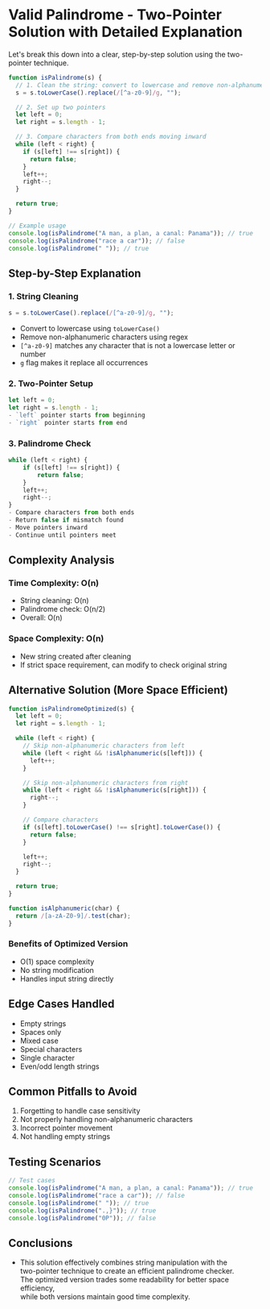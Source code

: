 # Valid Palindrome - Two-Pointer Solution with Detailed Explanation

Let's break this down into a clear, step-by-step solution using the two-pointer technique.

```javascript
function isPalindrome(s) {
  // 1. Clean the string: convert to lowercase and remove non-alphanumeric characters
  s = s.toLowerCase().replace(/[^a-z0-9]/g, "");

  // 2. Set up two pointers
  let left = 0;
  let right = s.length - 1;

  // 3. Compare characters from both ends moving inward
  while (left < right) {
    if (s[left] !== s[right]) {
      return false;
    }
    left++;
    right--;
  }

  return true;
}

// Example usage
console.log(isPalindrome("A man, a plan, a canal: Panama")); // true
console.log(isPalindrome("race a car")); // false
console.log(isPalindrome(" ")); // true
```

## Step-by-Step Explanation

### 1. String Cleaning

```javascript
s = s.toLowerCase().replace(/[^a-z0-9]/g, "");
```

- Convert to lowercase using `toLowerCase()`
- Remove non-alphanumeric characters using regex
- `[^a-z0-9]` matches any character that is not a lowercase letter or number
- `g` flag makes it replace all occurrences

### 2. Two-Pointer Setup

```javascript
let left = 0;
let right = s.length - 1;
- `left` pointer starts from beginning
- `right` pointer starts from end
```

### 3. Palindrome Check

```javascript
while (left < right) {
    if (s[left] !== s[right]) {
        return false;
    }
    left++;
    right--;
}
- Compare characters from both ends
- Return false if mismatch found
- Move pointers inward
- Continue until pointers meet
```

## Complexity Analysis

### Time Complexity: O(n)

- String cleaning: O(n)
- Palindrome check: O(n/2)
- Overall: O(n)

### Space Complexity: O(n)

- New string created after cleaning
- If strict space requirement, can modify to check original string

## Alternative Solution (More Space Efficient)

```javascript
function isPalindromeOptimized(s) {
  let left = 0;
  let right = s.length - 1;

  while (left < right) {
    // Skip non-alphanumeric characters from left
    while (left < right && !isAlphanumeric(s[left])) {
      left++;
    }

    // Skip non-alphanumeric characters from right
    while (left < right && !isAlphanumeric(s[right])) {
      right--;
    }

    // Compare characters
    if (s[left].toLowerCase() !== s[right].toLowerCase()) {
      return false;
    }

    left++;
    right--;
  }

  return true;
}

function isAlphanumeric(char) {
  return /[a-zA-Z0-9]/.test(char);
}
```

### Benefits of Optimized Version

- O(1) space complexity
- No string modification
- Handles input string directly

## Edge Cases Handled

- Empty strings
- Spaces only
- Mixed case
- Special characters
- Single character
- Even/odd length strings

## Common Pitfalls to Avoid

1. Forgetting to handle case sensitivity
2. Not properly handling non-alphanumeric characters
3. Incorrect pointer movement
4. Not handling empty strings

## Testing Scenarios

```javascript
// Test cases
console.log(isPalindrome("A man, a plan, a canal: Panama")); // true
console.log(isPalindrome("race a car")); // false
console.log(isPalindrome(" ")); // true
console.log(isPalindrome(".,}")); // true
console.log(isPalindrome("0P")); // false
```

## Conclusions

- This solution effectively combines string manipulation with the  
  two-pointer technique to create an efficient palindrome checker.  
  The optimized version trades some readability for better space efficiency,  
  while both versions maintain good time complexity.
